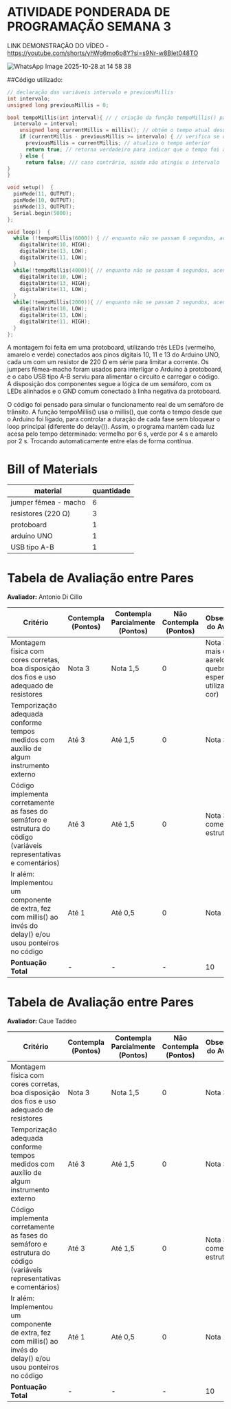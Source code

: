 # ATIVIDADE PONDERADA DE PROGRAMAÇÃO SEMANA 3


LINK DEMONSTRAÇÃO DO VÍDEO - https://youtube.com/shorts/yhWg6mo6p8Y?si=s9Nr-w8BIet048TO

![WhatsApp Image 2025-10-28 at 14 58 38](https://github.com/user-attachments/assets/5aac2ae0-c5f7-4960-847b-dae851775be6)

##Código utilizado:
```cpp
// declaração das variáveis intervalo e previousMillis
int intervalo;
unsigned long previousMillis = 0;

bool tempoMillis(int interval){ // / criação da função tempoMillis() para temporizar e controlar o tempo do semáforo usando millis()
  intervalo = interval;
    unsigned long currentMillis = millis(); // obtém o tempo atual desde que o Arduino foi iniciado
    if (currentMillis - previousMillis >= intervalo) { // verifica se o intervalo desejado já passou
      previousMillis = currentMillis; // atualiza o tempo anterior
      return true; // retorna verdadeiro para indicar que o tempo foi atingido
    } else {
      return false; /// caso contrário, ainda não atingiu o intervalo
}
}

void setup()  {  
  pinMode(11, OUTPUT);
  pinMode(10, OUTPUT);
  pinMode(13, OUTPUT);
  Serial.begin(5000);
};

void loop()  {
  while (!tempoMillis(6000)) { // enquanto não se passam 6 segundos, acende o led vermelho e apaga os outros
    digitalWrite(10, HIGH);
    digitalWrite(13, LOW);
    digitalWrite(11, LOW);
  }
  while(!tempoMillis(4000)){ // enquanto não se passam 4 segundos, acende o led verde e apaga os outros
    digitalWrite(10, LOW);
    digitalWrite(13, HIGH);
    digitalWrite(11, LOW);
  }
  while(!tempoMillis(2000)){ // enquanto não se passam 2 segundos, acende o led amarelo e apaga os outros
    digitalWrite(10, LOW);
    digitalWrite(13, LOW);
    digitalWrite(11, HIGH);
  }
};
```

A montagem foi feita em uma protoboard, utilizando três LEDs (vermelho, amarelo e verde) conectados aos pinos digitais 10, 11 e 13 do Arduino UNO, cada um com um resistor de 220 Ω em série para limitar a corrente. Os jumpers fêmea-macho foram usados para interligar o Arduino à protoboard, e o cabo USB tipo A-B serviu para alimentar o circuito e carregar o código. A disposição dos componentes segue a lógica de um semáforo, com os LEDs alinhados e o GND comum conectado à linha negativa da protoboard.

O código foi pensado para simular o funcionamento real de um semáforo de trânsito. A função tempoMillis() usa o millis(), que conta o tempo desde que o Arduino foi ligado, para controlar a duração de cada fase sem bloquear o loop principal (diferente do delay()). Assim, o programa mantém cada luz acesa pelo tempo determinado: vermelho por 6 s, verde por 4 s e amarelo por 2 s. Trocando automaticamente entre elas de forma contínua.

# Bill of Materials

| material | quantidade |
| -----|-----|
| jumper fêmea - macho | 6 |
| resistores (220 Ω) | 3 |
| protoboard | 1 |
| arduíno UNO | 1 |
| USB tipo A-B | 1 |

# Tabela de Avaliação entre Pares

**Avaliador:** Antonio Di Cillo

| Critério | Contempla (Pontos) | Contempla Parcialmente (Pontos) | Não Contempla (Pontos) | Observações do Avaliador |
|-----------|--------------------|----------------------------------|------------------------|---------------------------|
| Montagem física com cores corretas, boa disposição dos fios e uso adequado de resistores | Nota 3 | Nota 1,5 | 0 | Nota 3 (por mais que o aarelo tenha quebrado, foi esperto ao utilizar outra cor) |
| Temporização adequada conforme tempos medidos com auxílio de algum instrumento externo | Até 3 | Até 1,5 | 0 | Nota 3 |
| Código implementa corretamente as fases do semáforo e estrutura do código (variáveis representativas e comentários) | Até 3 | Até 1,5 | 0 | Nota 3 (bem comentado e estruturado) |
| Ir além: Implementou um componente de extra, fez com millis() ao invés do delay() e/ou usou ponteiros no código | Até 1 | Até 0,5 | 0 | Nota 1 |
| **Pontuação Total** | - | - | - | 10 |

# Tabela de Avaliação entre Pares

**Avaliador:** Caue Taddeo

| Critério | Contempla (Pontos) | Contempla Parcialmente (Pontos) | Não Contempla (Pontos) | Observações do Avaliador |
|-----------|--------------------|----------------------------------|------------------------|---------------------------|
| Montagem física com cores corretas, boa disposição dos fios e uso adequado de resistores | Nota 3 | Nota 1,5 | 0 | Nota 3 |
| Temporização adequada conforme tempos medidos com auxílio de algum instrumento externo | Até 3 | Até 1,5 | 0 | Nota 3 |
| Código implementa corretamente as fases do semáforo e estrutura do código (variáveis representativas e comentários) | Até 3 | Até 1,5 | 0 | Nota 3 (bem comentado e estruturado) |
| Ir além: Implementou um componente de extra, fez com millis() ao invés do delay() e/ou usou ponteiros no código | Até 1 | Até 0,5 | 0 | Nota 1 |
| **Pontuação Total** | - | - | - | 10 |

